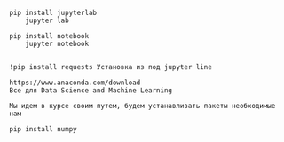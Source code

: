     pip install jupyterlab
        jupyter lab
    
    pip install notebook
        jupyter notebook


    !pip install requests Установка из под jupyter line

    https://www.anaconda.com/download
    Все для Data Science and Machine Learning
    
    Мы идем в курсе своим путем, будем устанавливать пакеты необходимые нам

    pip install numpy
